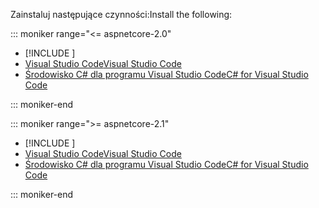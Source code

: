 <span data-ttu-id="b9f29-101">Zainstaluj następujące czynności:</span><span class="sxs-lookup"><span data-stu-id="b9f29-101">Install the following:</span></span>

::: moniker range="<= aspnetcore-2.0"

* [!INCLUDE [](~/includes/net-core-sdk-download-link.md)]
* [<span data-ttu-id="b9f29-102">Visual Studio Code</span><span class="sxs-lookup"><span data-stu-id="b9f29-102">Visual Studio Code</span></span>](https://code.visualstudio.com/download)
* [<span data-ttu-id="b9f29-103">Środowisko C# dla programu Visual Studio Code</span><span class="sxs-lookup"><span data-stu-id="b9f29-103">C# for Visual Studio Code</span></span>](https://marketplace.visualstudio.com/items?itemName=ms-vscode.csharp)

::: moniker-end

::: moniker range=">= aspnetcore-2.1"

* [!INCLUDE [](~/includes/2.1-SDK.md)]
* [<span data-ttu-id="b9f29-104">Visual Studio Code</span><span class="sxs-lookup"><span data-stu-id="b9f29-104">Visual Studio Code</span></span>](https://code.visualstudio.com/download)
* [<span data-ttu-id="b9f29-105">Środowisko C# dla programu Visual Studio Code</span><span class="sxs-lookup"><span data-stu-id="b9f29-105">C# for Visual Studio Code</span></span>](https://marketplace.visualstudio.com/items?itemName=ms-vscode.csharp)

::: moniker-end
